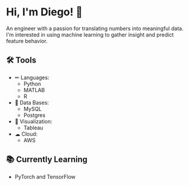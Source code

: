 
# Hi, I'm Diego! 👋

An engineer with a passion for translating numbers into meaningful data. I'm interested in using machine learning to gather insight and predict feature behavior. 




## 🛠 Tools
* ✏ Languages:
    * Python 
    * MATLAB 
    * R 
* 🧱 Data Bases:
    * MySQL 
    * Postgres 
* 👀 Visualization:
    * Tableau 
* ☁ Cloud:
    * AWS 


## 📚 Currently Learning 
*  PyTorch and TensorFlow 
